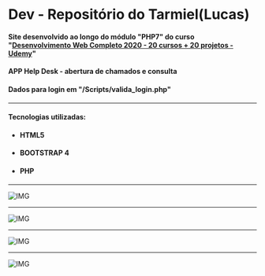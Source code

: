 # Dev - Repositório do Tarmiel(Lucas)
<h4> Site desenvolvido ao longo do módulo "PHP7" do curso "<a href="https://www.udemy.com/course/web-completo/">Desenvolvimento Web Completo 2020 - 20 cursos + 20 projetos - Udemy</a>"</h4>
<h4> APP Help Desk - abertura de chamados e consulta </h4>
<h4> Dados para login em "/Scripts/valida_login.php"</h4>
<hr>
<h4>Tecnologias utilizadas:</h4>
<ul>
  <li><h4>HTML5</h4></li>
  <li><h4>BOOTSTRAP 4</h4></li>
  <li><h4>PHP</h4></li>
</ul>
<hr>

![IMG](https://github.com/Tarmiel/PJ_web/blob/master/dinamic_HelpDesk/prints/p1.png)
<hr>

![IMG](https://github.com/Tarmiel/PJ_web/blob/master/dinamic_HelpDesk/prints/p2.png)
<hr>

![IMG](https://github.com/Tarmiel/PJ_web/blob/master/dinamic_HelpDesk/prints/p3.png)
<hr>

![IMG](https://github.com/Tarmiel/PJ_web/blob/master/dinamic_HelpDesk/prints/p4.png)
